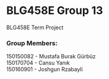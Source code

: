 # BLG458E Group 13
BLG458E Term Project


### Group Members:

150150082 - Mustafa Burak Gürbüz <br/>
150170704 - Cansu Yanık <br/>
150160901 - Joshgun Rzabayli <br/>